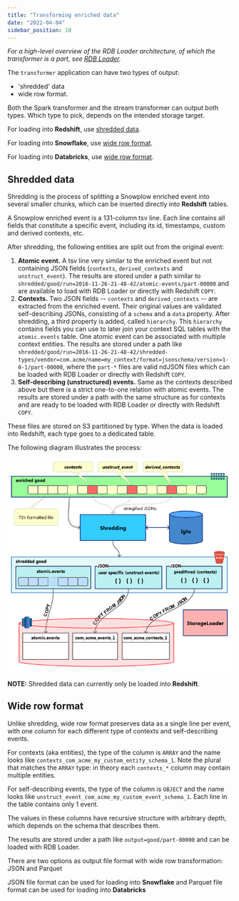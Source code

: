 ```yaml
---
title: "Transforming enriched data"
date: "2022-04-04"
sidebar_position: 10
---
```


_For a high-level overview of the RDB Loader architecture, of which the transformer is a part, see [RDB Loader](/docs/destinations/warehouses-and-lakes/rdb/index.md)._

The `transformer` application can have two types of output:

- 'shredded' data
- wide row format.

Both the Spark transformer and the stream transformer can output both types. Which type to pick, depends on the intended storage target.

For loading into **Redshift**, use [shredded data](#shredded-data).

For loading into **Snowflake**, use [wide row format](#wide-row-format).

For loading into **Databricks**, use [wide row format](#wide-row-format).

## Shredded data

Shredding is the process of splitting a Snowplow enriched event into several smaller chunks, which can be inserted directly into **Redshift** tables.

A Snowplow enriched event is a 131-column tsv line. Each line contains all fields that constitute a specific event, including its id, timestamps, custom and derived contexts, etc.

After shredding, the following entities are split out from the original event:

1. **Atomic event.** A tsv line very similar to the enriched event but not containing JSON fields (`contexts`, `derived_contexts` and `unstruct_event`). The results are stored under a path similar to `shredded/good/run=2016-11-26-21-48-42/atomic-events/part-00000` and are available to load with RDB Loader or directly with Redshift `COPY`.
2. **Contexts.** Two JSON fields -- `contexts` and `derived_contexts` -- are extracted from the enriched event. Their original values are validated self-describing JSONs, consisting of a `schema` and a `data` property. After shredding, a third property is added, called `hierarchy`. This `hierarchy` contains fields you can use to later join your context SQL tables with the `atomic.events` table. One atomic event can be associated with multiple context entities. The results are stored under a path like `shredded/good/run=2016-11-26-21-48-42/shredded-types/vendor=com.acme/name=my_context/format=jsonschema/version=1-0-1/part-00000`, where the `part-*` files are valid ndJSON files which can be loaded with RDB Loader or directly with Redshift `COPY`.
3. **Self-describing (unstructured) events.** Same as the contexts described above but there is a strict one-to-one relation with atomic events. The results are stored under a path with the same structure as for contexts and are ready to be loaded with RDB Loader or directly with Redshift `COPY`.

These files are stored on S3 partitioned by type. When the data is loaded into Redshift, each type goes to a dedicated table.

The following diagram illustrates the process:

![](images/storage-loader-dataflow.png)

**NOTE:** Shredded data can currently only be loaded into **Redshift**.

## Wide row format

Unlike shredding, wide row format preserves data as a single line per event, with one column for each different type of contexts and self-describing events.

For contexts (aka entities), the type of the column is `ARRAY` and the name looks like `contexts_com_acme_my_custom_entity_schema_1`. Note the plural that matches the `ARRAY` type: in theory each `contexts_*` column may contain multiple entities.

For self-describing events, the type of the column is `OBJECT` and the name looks like `unstruct_event_com_acme_my_custom_event_schema_1`. Each line in the table contains only 1 event.

The values in these columns have recursive structure with arbitrary depth, which depends on the schema that describes them.

The results are stored under a path like `output=good/part-00000` and can be loaded with RDB Loader.

There are two options as output file format with wide row transformation: JSON and Parquet

JSON file format can be used for loading into **Snowflake** and Parquet file format can be used for loading into **Databricks**
